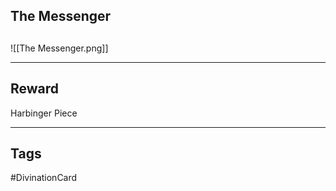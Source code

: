 ## The Messenger

## 
![[The Messenger.png]]

---
## Reward
Harbinger Piece

---
## Tags
#DivinationCard